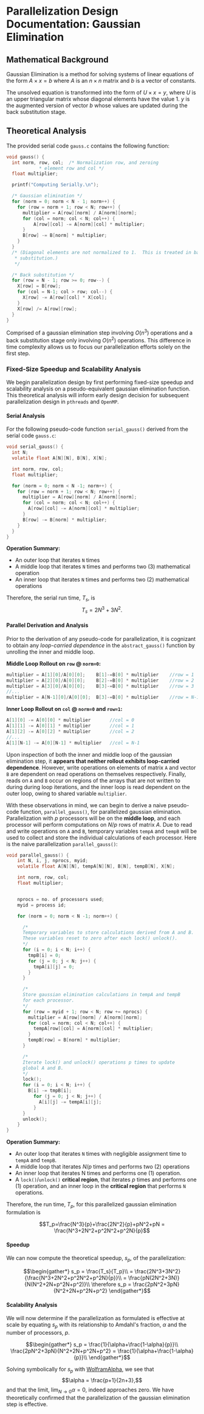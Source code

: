 # Parallelization Design Documentation: Gaussian Elimination 

## Mathematical Background
Gaussian Elimination is a method for solving systems of linear equations of the form $A\times x=b$ where $A$ is an $n\times n$ matrix and $b$ is a vector of constants.

The unsolved equation is transformed into the form of $U\times x=y$, where $U$ is an upper triangular matrix whose diagonal elements have the value 1. $y$ is the augmented version of vector $b$ whose values are updated during the back substitution stage.

## Theoretical Analysis
The provided serial code `gauss.c` contains the following function: 

```c
void gauss() {
  int norm, row, col;  /* Normalization row, and zeroing
			* element row and col */
  float multiplier;

  printf("Computing Serially.\n");

  /* Gaussian elimination */
  for (norm = 0; norm < N - 1; norm++) {
    for (row = norm + 1; row < N; row++) {
      multiplier = A[row][norm] / A[norm][norm];
      for (col = norm; col < N; col++) {
	      A[row][col] -= A[norm][col] * multiplier;
      }
      B[row] -= B[norm] * multiplier;
    }
  }
  /* (Diagonal elements are not normalized to 1.  This is treated in back
   * substitution.)
   */

  /* Back substitution */
  for (row = N - 1; row >= 0; row--) {
    X[row] = B[row];
    for (col = N-1; col > row; col--) {
      X[row] -= A[row][col] * X[col];
    }
    X[row] /= A[row][row];
  }
}
```

Comprised of a gaussian elimination step involving $O(n^3)$ operations and a back substitution stage only involving $O(n^2)$ operations. This difference in time complexity allows us to focus our parallelization efforts solely on the first step.

### Fixed-Size Speedup and Scalability Analysis
We begin parallelization design by first performing fixed-size speedup and scalability analysis on a pseudo-equivalent gaussian elimination function. This theoretical analysis will inform early design decision for subsequent parallelization design in `pthreads` and `OpenMP`.

#### Serial Analysis
For the following pseudo-code function `serial_gauss()` derived from the serial code `gauss.c`:

```c
void serial_gauss() {
  int N;
  volatile float A[N][N], B[N], X[N]; 

  int norm, row, col;
  float multiplier;

  for (norm = 0; norm < N -1; norm++) {
    for (row = norm + 1; row < N; row++) {
      multiplier = A[row][norm] / A[norm][norm];
      for (col = norm; col < N; col++) {
        A[row][col] -= A[norm][col] * multiplier;
      }
      B[row] -= B[norm] * multiplier;
    }
  }
}
```
**Operation Summary:**
- An outer loop that iterates `N` times
- A middle loop that iterates `N` times and performs two (3) mathematical operation
- An inner loop that iterates `N` times and performs two (2) mathematical operations

Therefore, the serial run time, $T_s$, is
$$T_s=2N^3+3N^2.$$

#### Parallel Derivation and Analysis
Prior to the derivation of any pseudo-code for parallelization, it is cognizant to obtain any *loop-carried dependence* in the `abstract_gauss()` function by unrolling the inner and middle loop.

**Middle Loop Rollout on `row` @ `norm=0`:**
```c
multiplier = A[1][0]/A[0][0];    B[1]-=B[0] * multiplier    //row = 1
multiplier = A[2][0]/A[0][0];    B[2]-=B[0] * multiplier    //row = 2
multiplier = A[3][0]/A[0][0];    B[3]-=B[0] * multiplier    //row = 3
//...
multiplier = A[N-1][0]/A[0][0];  B[3]-=B[0] * multiplier    //row = N-1
```
**Inner Loop Rollout on `col` @ `norm=0` and `row=1`:**
```c
A[1][0] -= A[0][0] * multiplier       //col = 0
A[1][1] -= A[0][1] * multiplier       //col = 1
A[1][2] -= A[0][2] * multiplier       //col = 2
//...
A[1][N-1] -= A[0][N-1] * multiplier   //col = N-1 
```

Upon inspection of both the inner and middle loop of the gaussian elimination step, it **appears that neither rollout exhibits loop-carried dependence**. However, write operations on elements of matrix `A` and vector `B` are dependent on read operations on themselves respectively. Finally, reads on `A` and `B` occur on regions of the arrays that are not written to during during loop iterations, and the inner loop is read dependent on the outer loop, owing to shared variable `multiplier`.

With these observations in mind, we can begin to derive a naive pseudo-code function, `parallel_gauss()`, for parallelized gaussian elimination. Parallelization with $p$ processors will be on the **middle loop**, and each processor will perform computations on $N/p$ rows of matrix $A$. Due to read and write operations on `A` and `B`, temporary variables `tempA` and `tempB` will be used to collect and store the individual calculations of each processor. Here is the naive parallelization `parallel_gauss()`:

```c
void parallel_gauss() {
    int N, i, j, nprocs, myid;
    volatile float A[N][N], tempA[N][N], B[N], tempB[N], X[N];

    int norm, row, col;
    float multiplier;


    nprocs = no. of processors used;
    myid = process id;

    for (norm = 0; norm < N -1; norm++) {

      /*
      Temporary variables to store calculations derived from A and B.
      These variables reset to zero after each lock() unlock().
      */ 
      for (i = 0; i < N; i++) {
        tmpB[i] = 0;
        for (j = 0; j < N; j++) {
          tmpA[i][j] = 0;
        }
      }

      /*
      Store gaussian elimination calculations in tempA and tempB
      for each processor.
      */
      for (row = myid + 1; row < N; row += nprocs) {
        multiplier = A[row][norm] / A[norm][norm];
        for (col = norm; col < N; col++) {
          tempA[row][col] = A[norm][col] * multiplier;
        }
        tempB[row] = B[norm] * multiplier;
      }

      /*
      Iterate lock() and unlock() operations p times to update
      global A and B.
      */
      lock();
      for (i = 0; i < N; i++) {
        B[i] -= tmpB[i];
          for (j = 0; j < N; j++) {
            A[i][j] -= tempA[i][j];
          }
      }
      unlock();
    }
}
```
**Operation Summary:**
- An outer loop that iterates `N` times with negligible assignment time to `tempA` and `tempB`.
- A middle loop that iterates $N/p$ times and performs two (2) operations
- An inner loop that iterates N times and performs one (1) operation.
- A `lock()`/`unlock()` **critical region**, that iterates $p$ times and performs one (1) operation, and an inner loop in the **critical region** that performs `N` operations.

Therefore, the run time, $T_p$, for this parallelized gaussian elimination formulation is

$$T_p=\frac{N^3}{p}+\frac{2N^2}{p}+pN^2+pN = \frac{N^3+2N^2+p^2N^2+p^2N}{p}$$

#### Speedup
We can now compute the theoretical speedup, $s_p$, of the parallelization:
```math
\begin{gather*}
  s_p = \frac{T_s}{T_p}\\
  = \frac{2N^3+3N^2}{\frac{N^3+2N^2+p^2N^2+p^2N}{p}}\\
  = \frac{pN(2N^2+3N)}{N(N^2+2N+p^2N+p^2)}\\
  \therefore s_p = \frac{2pN^2+3pN}{N^2+2N+p^2N+p^2}
\end{gather*}
```
#### Scalability Analysis
We will now determine if the parallelization as formulated is effective at scale by equating $s_p$ with its relationship to Amdahl's fraction, $\alpha$ and the number of processors, $p$.
```math
\begin{gather*}
  s_p = \frac{1}{\alpha+\frac{1-\alpha}{p}}\\
  \frac{2pN^2+3pN}{N^2+2N+p^2N+p^2} = \frac{1}{\alpha+\frac{1-\alpha}{p}}\\
\end{gather*}
```
Solving symbolically for $s_p$ with [WolframAlpha](https://www.wolframalpha.com/), we see that 
$$\alpha = \frac{p+1}{2n+3},$$
and that the limit, $\lim_{N\to 0}\alpha=0$, indeed approaches zero. We have theoretically confirmed that the parallelization of the gaussian elimination step is effective.

###